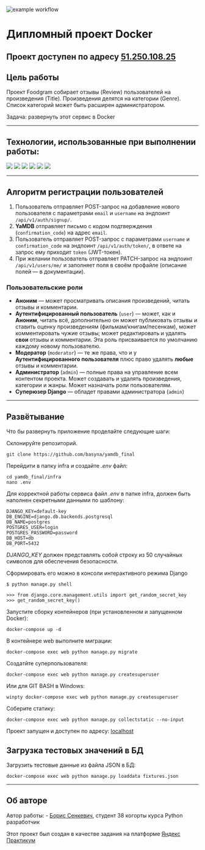 ![example workflow](https://github.com/basyna/yamdb_final/actions/workflows/yamdb_workflow.yml/badge.svg)

# Дипломный проект Docker
## Проект доступен по адресу [51.250.108.25](http://51.250.108.25/redoc/)

## Цель работы

Проект Foodgram собирает отзывы (Review) пользователей на произведения (Title). Произведения делятся на категории (Genre). Список категорий может быть расширен администратором.

Задача: развернуть этот сервис в Docker

---------------------------------------------------------------

## Технологии, использованные при выполнении работы:

<img src="https://img.shields.io/badge/Python-3776AB?style=for-the-badge&logo=python&logoColor=white"/>
<img src="https://img.shields.io/badge/Django-092E20?style=for-the-badge&logo=django&logoColor=green"/>
<img src="https://img.shields.io/badge/django%20rest-ff1709?style=for-the-badge&logo=django&logoColor=white"/>
<img src="https://img.shields.io/badge/JWT-000000?style=for-the-badge&logo=JSON%20web%20tokens&logoColor=white"/>
<img src="https://img.shields.io/badge/Slack-4A154B?style=for-the-badge&logo=slack&logoColor=white"/>
<img src="https://img.shields.io/badge/VSCode-0078D4?style=for-the-badge&logo=visual%20studio%20code&logoColor=white"/>

------------------------------------------------------------------


## Алгоритм регистрации пользователей
  1. Пользователь отправляет POST-запрос на добавление нового пользователя с параметрами `email` и `username` на эндпоинт `/api/v1/auth/signup/`.
  2. **YaMDB** отправляет письмо с кодом подтверждения (`confirmation_code`) на адрес  `email`.
  3. Пользователь отправляет POST-запрос с параметрами `username` и `confirmation_code` на эндпоинт `/api/v1/auth/token/`, в ответе на запрос ему приходит `token` (JWT-токен).
  4. При желании пользователь отправляет PATCH-запрос на эндпоинт `/api/v1/users/me/` и заполняет поля в своём профайле (описание полей — в документации).

### Пользовательские роли
  - **Аноним** — может просматривать описания произведений, читать отзывы и комментарии.
  - **Аутентифицированный пользователь** (`user`) — может, как и **Аноним**, читать всё, дополнительно он может публиковать отзывы и ставить оценку произведениям (фильмам/книгам/песенкам), может комментировать чужие отзывы; может редактировать и удалять **свои** отзывы и комментарии. Эта роль присваивается по умолчанию каждому новому пользователю.
  - **Модератор** (`moderator`) — те же права, что и у **Аутентифицированного пользователя** плюс право удалять **любые** отзывы и комментарии.
  - **Администратор** (`admin`) — полные права на управление всем контентом проекта. Может создавать и удалять произведения, категории и жанры. Может назначать роли пользователям. 
  - **Суперюзер Django** — обладет правами администратора (`admin`)
--------------------------------------------------------------------

## Развётывание

Что бы развернуть приложение проделайте следующие шаги:

Склонируйте репозиторий.
```
git clone https://github.com/basyna/yamdb_final
```

Перейдити в папку infra и создайте _.env_ файл:
```
cd yamdb_final/infra
nano .env
```


Для корректной работы сервиса файл _.env_ в папке infra, должен быть наполнен секретными данными по шаблону:

```
DJANGO_KEY=default-key
DB_ENGINE=django.db.backends.postgresql
DB_NAME=postgres
POSTGRES_USER=login
POSTGRES_PASSWORD=password
DB_HOST=db
DB_PORT=5432
```
_DJANGO_KEY_ должен представлять собой строку из 50 случайных символов для обеспечения безопасности.

Сформировать его можно в консоли интерактивного режима Django
```
$ python manage.py shell

>>> from django.core.management.utils import get_random_secret_key
>>> get_random_secret_key()
```

Запустите сборку контейнеров (при установленном и запущенном Docker):
```
docker-compose up -d
```
В контейнере web выполните миграции:
```
docker-compose exec web python manage.py migrate 
```
Создатйте суперпользователя:
```
docker-compose exec web python manage.py createsuperuser
```
Или для GIT BASH в Windows:
```
winpty docker-compose exec web python manage.py createsuperuser
```

Соберите статику:
```
docker-compose exec web python manage.py collectstatic --no-input
```
Проект запущен и доступен по адресу: [localhost](#http://localhost/admin/)

## Загрузка тестовых значений в БД

Загрузить тестовые данные из файла JSON в БД:

```
docker-compose exec web python manage.py loaddata fixtures.json
```

--------------------------------------------------------------------

## Об авторе

Автор работы: - [Борис Сенкевич](https://github.com/basyna), студент 38 когорты курса Python разработчик

Этот проект был создан в качестве задания на платформе [Яндекс Практикум](https://practicum.yandex.ru/)

